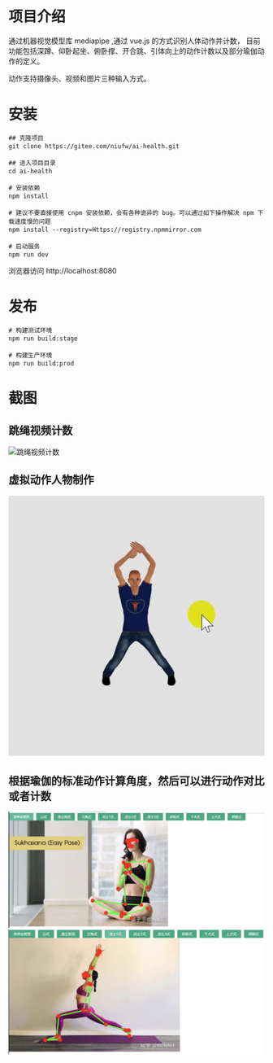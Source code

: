 # 项目介绍

通过机器视觉模型库 mediapipe ,通过 vue.js 的方式识别人体动作并计数，
目前功能包括深蹲、仰卧起坐、俯卧撑、开合跳、引体向上的动作计数以及部分瑜伽动作的定义。

动作支持摄像头、视频和图片三种输入方式。

# 安装

```
## 克隆项目
git clone https://gitee.com/niufw/ai-health.git

## 进入项目目录
cd ai-health

# 安装依赖
npm install

# 建议不要直接使用 cnpm 安装依赖，会有各种诡异的 bug。可以通过如下操作解决 npm 下载速度慢的问题
npm install --registry=Https://registry.npmmirror.com

# 启动服务
npm run dev
```

浏览器访问 http://localhost:8080

# 发布

```
# 构建测试环境
npm run build:stage

# 构建生产环境
npm run build:prod
```

# 截图

## 跳绳视频计数

![跳绳视频计数](./public/rope.gif)

## 虚拟动作人物制作

![虚拟动作人物制作](./public/virtual.gif)

## 根据瑜伽的标准动作计算角度，然后可以进行动作对比或者计数

![简单](./public/simple.png)
![战士 1 式](./public/souldger.png)
